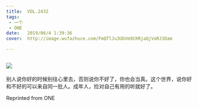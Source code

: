 ```yaml
---
title:	VOL.2432
tags:
 - 一个
 - ONE
date:	2019/06/4 1:39:36
cover:	http://image.wufazhuce.com/FmQTlJu3UbVm9CKRjaQjVoRJ3Qam

---
```

![](http://image.wufazhuce.com/FmQTlJu3UbVm9CKRjaQjVoRJ3Qam)
---

别人说你好的时候别往心里去，否则说你不好了，你也会当真。这个世界，说你好和不好的可以来自同一批人。成年人，捡对自己有用的听就好了。
 
Reprinted from ONE
